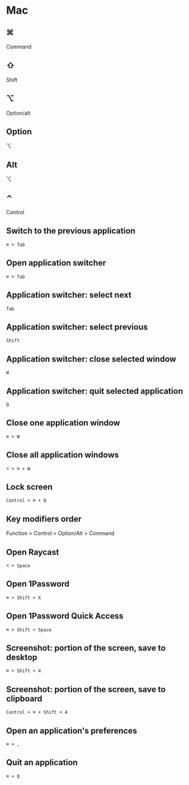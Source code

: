# Mac

## ⌘

Command

## ⇧

Shift

## ⌥

Option/alt

## Option

⌥

## Alt

⌥

## ⌃

Control

## Switch to the previous application

`⌘ + Tab`

## Open application switcher

`⌘ + Tab`

## Application switcher: select next

`Tab`

## Application switcher: select previous

`Shift`

## Application switcher: close selected window

`W`

## Application switcher: quit selected application

`Q`

## Close one application window

`⌘ + W`

## Close all application windows

`⌥ + ⌘ + W`

## Lock screen

`Control + ⌘ + Q`

## Key modifiers order

Function > Control > Option/Alt > Command

## Open Raycast

`⌥ + Space`

## Open 1Password

`⌘ + Shift + X`

## Open 1Password Quick Access

`⌘ + Shift + Space`

## Screenshot: portion of the screen, save to desktop

`⌘ + Shift + 4`

## Screenshot: portion of the screen, save to clipboard

`Control + ⌘ + Shift + 4`

## Open an application's preferences

`⌘ + ,`

## Quit an application

`⌘ + Q`

